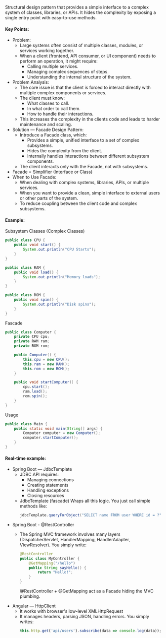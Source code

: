 Structural design pattern that provides a simple interface to a complex system of classes, libraries, or APIs. It hides the complexity by exposing a single entry point with easy-to-use methods.

#### Key Points:
* Problem:
    * Large systems often consist of multiple classes, modules, or services working together.
    * When a client (frontend, API consumer, or UI component) needs to perform an operation, it might require:
        * Calling multiple services.
        * Managing complex sequences of steps.
        * Understanding the internal structure of the system.
* Problem Analysis:
    * The core issue is that the client is forced to interact directly with multiple complex components or services.
    * The client must know:
        * What classes to call.
        * In what order to call them.
        * How to handle their interactions.
    * This increases the complexity in the clients code and leads to harder maintenance and scaling.
* Solution — Facade Design Pattern:
    * Introduce a Facade class, which:
        * Provides a simple, unified interface to a set of complex subsystems.
        * Hides the complexity from the client.
        * Internally handles interactions between different subsystem components.
    * The client interacts only with the Facade, not with subsystems.
* Facade = Simplifier (Interface or Class)
* When to Use Facade:
    * When dealing with complex systems, libraries, APIs, or multiple services.
    * When you want to provide a clean, simple interface to external users or other parts of the system.
    * To reduce coupling between the client code and complex subsystems.

#### Example:
Subsystem Classes (Complex Classes)
```java
public class CPU {
    public void start() {
        System.out.println("CPU Starts");
    }
}
```

```java
public class RAM {
    public void load() {
        System.out.println("Memory loads");
    }
}
```

```java
public class ROM {
    public void spin() {
        System.out.println("Disk spins");
    }
}
```
Fascade
```java
public class Computer {
    private CPU cpu;
    private RAM ram;
    private ROM rom;

    public Computer() {
        this.cpu = new CPU();
        this.ram = new RAM();
        this.rom = new ROM();
    }

    public void startComputer() {
        cpu.start();
        ram.load();
        rom.spin();
    }
}
```
Usage
```java
public class Main {
    public static void main(String[] args) {
        Computer computer = new Computer();
        computer.startComputer();
    }
}
```

#### Real-time example:
* Spring Boot — JdbcTemplate
    * JDBC API requires:
        * Managing connections
        * Creating statements
        * Handling exceptions
        * Closing resources
    * JdbcTemplate (fascade) Wraps all this logic. You just call simple methods like:
        ```java
        jdbcTemplate.queryForObject("SELECT name FROM user WHERE id = ?", String.class, 1);
        ```
* Spring Boot - @RestController
    * The Spring MVC framework involves many layers (DispatcherServlet, HandlerMapping, HandlerAdapter, ViewResolver). You simply write:
        ```java
        @RestController
        public class MyController {
            @GetMapping("/hello")
            public String sayHello() {
                return "Hello!";
            }
        }
        ```

        @RestController + @GetMapping act as a Facade hiding the MVC plumbing.
* Angular — HttpClient
    * It works with browser's low-level XMLHttpRequest
    * It manages headers, parsing JSON, handling errors. You simply writes:
        ```ts
        this.http.get('api/users').subscribe(data => console.log(data));
        ```